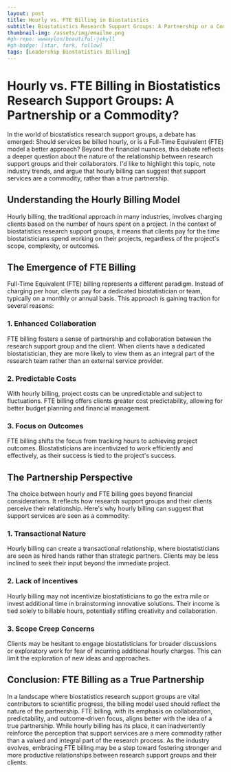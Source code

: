 ```yaml
---
layout: post
title: Hourly vs. FTE Billing in Biostatistics
subtitle: Biostatistics Research Support Groups: A Partnership or a Commodity?
thumbnail-img: /assets/img/emailme.png
#gh-repo: wwwaylon/beautiful-jekyll
#gh-badge: [star, fork, follow]
tags: [Leadership Biostatistics Billing]
---
```


# Hourly vs. FTE Billing in Biostatistics Research Support Groups: A Partnership or a Commodity?

In the world of biostatistics research support groups, a debate has emerged: Should services be billed hourly, or is a Full-Time Equivalent (FTE) model a better approach? Beyond the financial nuances, this debate reflects a deeper question about the nature of the relationship between research support groups and their collaborators. I'd like to highlight this topic, note industry trends, and argue that hourly billing can suggest that support services are a commodity, rather than a true partnership.

## Understanding the Hourly Billing Model

Hourly billing, the traditional approach in many industries, involves charging clients based on the number of hours spent on a project. In the context of biostatistics research support groups, it means that clients pay for the time biostatisticians spend working on their projects, regardless of the project's scope, complexity, or outcomes.

## The Emergence of FTE Billing

Full-Time Equivalent (FTE) billing represents a different paradigm. Instead of charging per hour, clients pay for a dedicated biostatistician or team, typically on a monthly or annual basis. This approach is gaining traction for several reasons:

### **1. Enhanced Collaboration**

FTE billing fosters a sense of partnership and collaboration between the research support group and the client. When clients have a dedicated biostatistician, they are more likely to view them as an integral part of the research team rather than an external service provider.

### **2. Predictable Costs**

With hourly billing, project costs can be unpredictable and subject to fluctuations. FTE billing offers clients greater cost predictability, allowing for better budget planning and financial management.

### **3. Focus on Outcomes**

FTE billing shifts the focus from tracking hours to achieving project outcomes. Biostatisticians are incentivized to work efficiently and effectively, as their success is tied to the project's success.

## The Partnership Perspective

The choice between hourly and FTE billing goes beyond financial considerations. It reflects how research support groups and their clients perceive their relationship. Here's why hourly billing can suggest that support services are seen as a commodity:

### **1. Transactional Nature**

Hourly billing can create a transactional relationship, where biostatisticians are seen as hired hands rather than strategic partners. Clients may be less inclined to seek their input beyond the immediate project.

### **2. Lack of Incentives**

Hourly billing may not incentivize biostatisticians to go the extra mile or invest additional time in brainstorming innovative solutions. Their income is tied solely to billable hours, potentially stifling creativity and collaboration.

### **3. Scope Creep Concerns**

Clients may be hesitant to engage biostatisticians for broader discussions or exploratory work for fear of incurring additional hourly charges. This can limit the exploration of new ideas and approaches.

## Conclusion: FTE Billing as a True Partnership

In a landscape where biostatistics research support groups are vital contributors to scientific progress, the billing model used should reflect the nature of the partnership. FTE billing, with its emphasis on collaboration, predictability, and outcome-driven focus, aligns better with the idea of a true partnership. While hourly billing has its place, it can inadvertently reinforce the perception that support services are a mere commodity rather than a valued and integral part of the research process. As the industry evolves, embracing FTE billing may be a step toward fostering stronger and more productive relationships between research support groups and their clients.

